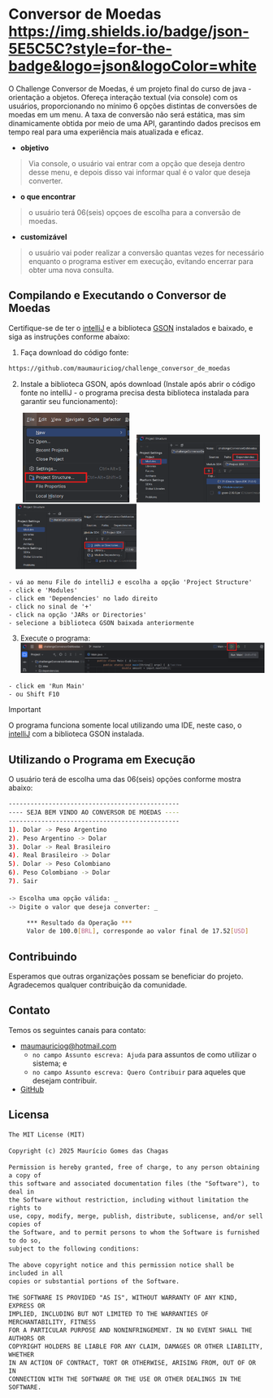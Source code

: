 # Conversor de Moedas https://img.shields.io/badge/json-5E5C5C?style=for-the-badge&logo=json&logoColor=white 
O Challenge Conversor de Moedas, é um projeto final do curso de java - orientação a objetos. Ofereça interação textual (via console) com os usuários, proporcionando no mínimo 6 opções distintas de conversões de moedas em um menu. A taxa de conversão não será estática, mas sim dinamicamente obtida por meio de uma API, garantindo dados precisos em tempo real para uma experiência mais atualizada e eficaz.

- **objetivo**

> Via console, o usuário vai entrar com a opção que deseja dentro desse menu, e depois disso vai informar qual é o valor que deseja converter.

- **o que encontrar**

> o usuário terá 06(seis) opçoes de escolha para a conversão de moedas.

- **customizável**

> o usuário vai poder realizar a conversão quantas vezes for necessário enquanto o programa estiver em execução, evitando encerrar para obter uma nova consulta.

## Compilando e Executando o Conversor de Moedas
Certifique-se de ter o [intelliJ](https://www.jetbrains.com/idea/download/?section=windows) e a biblioteca [GSON](https://mvnrepository.com/search?q=GSON) instalados e baixado, e siga as instruções conforme abaixo:
1. Faça download do código fonte:

```sh
https://github.com/maumauriciog/challenge_conversor_de_moedas
```

2. Instale a biblioteca GSON, após download (Instale após abrir o código fonte no intelliJ - o programa precisa desta biblioteca instalada para garantir seu funcionamento):

&emsp;&emsp;<img src="pictures/scrA.png" width="210">&emsp;<img src="pictures/scrB.png" width="243">&emsp;<img src="pictures/scrC.png" width="238">

```
- vá ao menu File do intelliJ e escolha a opção 'Project Structure'
- click e 'Modules'
- click em 'Dependencies' no lado direito
- click no sinal de '+'
- click na opção 'JARs or Directories'
- selecione a biblioteca GSON baixada anteriormente
```

3. Execute o programa:
&emsp;&emsp;<img src="pictures/scrD.png" width="838">

```
- click em 'Run Main'
- ou Shift F10
```

> [!IMPORTANT]
> O programa funciona somente local utilizando uma IDE, neste caso, o [intelliJ](https://www.jetbrains.com/idea/download/?section=windows) com a biblioteca GSON instalada.

## Utilizando o Programa em Execução
O usuário terá de escolha uma das 06(seis) opções conforme mostra abaixo:
```bash
-----------------------------------------------
---- SEJA BEM VINDO AO CONVERSOR DE MOEDAS ----
-----------------------------------------------
1). Dolar -> Peso Argentino
2). Peso Argentino -> Dolar
3). Dolar -> Real Brasileiro
4). Real Brasileiro -> Dolar
5). Dolar -> Peso Colombiano
6). Peso Colombiano -> Dolar
7). Sair

-> Escolha uma opção válida: _
-> Digite o valor que deseja converter: _
```
```bash
     *** Resultado da Operação ***
     Valor de 100.0[BRL], corresponde ao valor final de 17.52[USD]
```

## Contribuindo
Esperamos que outras organizações possam se beneficiar do projeto. Agradecemos qualquer contribuição da comunidade.

## Contato
Temos os seguintes canais para contato:

- maumauriciog@hotmail.com
  - `no campo Assunto escreva: Ajuda` para assuntos de como utilizar o sistema; e
  - `no campo Assunto escreva: Quero Contribuir` para aqueles que desejam contribuir.
- [GitHub](https://github.com/maumauriciog)


## Licensa
```
The MIT License (MIT)

Copyright (c) 2025 Maurício Gomes das Chagas

Permission is hereby granted, free of charge, to any person obtaining a copy of
this software and associated documentation files (the "Software"), to deal in
the Software without restriction, including without limitation the rights to
use, copy, modify, merge, publish, distribute, sublicense, and/or sell copies of
the Software, and to permit persons to whom the Software is furnished to do so,
subject to the following conditions:

The above copyright notice and this permission notice shall be included in all
copies or substantial portions of the Software.

THE SOFTWARE IS PROVIDED "AS IS", WITHOUT WARRANTY OF ANY KIND, EXPRESS OR
IMPLIED, INCLUDING BUT NOT LIMITED TO THE WARRANTIES OF MERCHANTABILITY, FITNESS
FOR A PARTICULAR PURPOSE AND NONINFRINGEMENT. IN NO EVENT SHALL THE AUTHORS OR
COPYRIGHT HOLDERS BE LIABLE FOR ANY CLAIM, DAMAGES OR OTHER LIABILITY, WHETHER
IN AN ACTION OF CONTRACT, TORT OR OTHERWISE, ARISING FROM, OUT OF OR IN
CONNECTION WITH THE SOFTWARE OR THE USE OR OTHER DEALINGS IN THE SOFTWARE.
```
